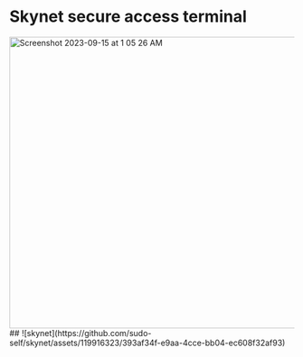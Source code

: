 # Skynet   secure access terminal
<img width="516" alt="Screenshot 2023-09-15 at 1 05 26 AM" src="https://github.com/sudo-self/skynet/assets/119916323/41f4b6c4-ddfa-4e99-9159-ac9f337db398">
## ![skynet](https://github.com/sudo-self/skynet/assets/119916323/393af34f-e9aa-4cce-bb04-ec608f32af93)
